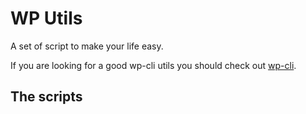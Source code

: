 # WP Utils

A set of script to make your life easy.

If you are looking for a good wp-cli utils you should check out [wp-cli](https://github.com/andreascreten/wp-cli).

## The scripts
